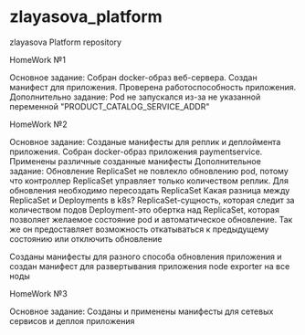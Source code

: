 # zlayasova_platform
zlayasova Platform repository

HomeWork №1

Основное задание:
Собран docker-образ веб-сервера. Создан манифест для приложения. Проверена работоспособность приложения.
Дополнительно задание:
Pod не запускался из-за не указанной переменной "PRODUCT_CATALOG_SERVICE_ADDR"

HomeWork №2

Основное задание:
Созданые манифесты для реплик и деплоймента приложения. Собран docker-образ приложения paymentservice. Применены различные созданные манифесты
Дополнительное задание:
Обновление ReplicaSet не повлекло обновлению pod, потому что контроллер ReplicaSet управляет только количеством реплик. Для обновления необходимо пересоздать ReplicaSet
Какая разница между ReplicaSet и Deployments в k8s?
ReplicaSet-сущность, которая следит за количеством подов
Deployment-это обертка над ReplicaSet, которая позволяет желаемое состояние pod и автоматическое обновление. Так же он предоставляет возможность откатываться к предыдущему состоянию или отключить обновление

Созданы манифесты для разного способа обновления приложения и создан манифест для развертывания приложения node exporter на все ноды

HomeWork №3

Основное задание:
Созданы и применены манифесты для сетевых сервисов и деплоя приложения
